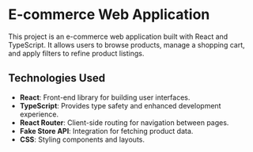 # E-commerce Web Application

This project is an e-commerce web application built with React and TypeScript. It allows users to browse products, manage a shopping cart, and apply filters to refine product listings.

## Technologies Used

- **React**: Front-end library for building user interfaces.
- **TypeScript**: Provides type safety and enhanced development experience.
- **React Router**: Client-side routing for navigation between pages.
- **Fake Store API**: Integration for fetching product data.
- **CSS**: Styling components and layouts.
